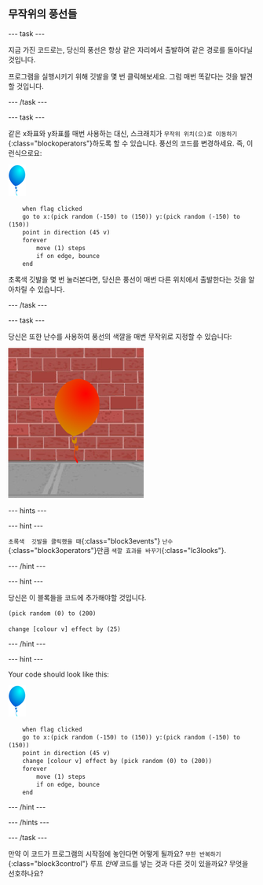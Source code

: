 ## 무작위의 풍선들

--- task ---

지금 가진 코드로는, 당신의 풍선은 항상 같은 자리에서 출발하여 같은 경로를 돌아다닐 것입니다.

프로그램을 실행시키기 위해 깃발을 몇 번 클릭해보세요. 그럼 매번 똑같다는 것을 발견할 것입니다.

--- /task ---

--- task ---

같은 x좌표와 y좌표를 매번 사용하는 대신, 스크래치가 `무작위 위치(으)로 이동하기`{:class="blockoperators"}하도록 할 수 있습니다. 풍선의 코드를 변경하세요. 즉, 이런식으로요:

![풍선 스프라이트](images/balloon-sprite.png)

```blocks3
    when flag clicked
    go to x:(pick random (-150) to (150)) y:(pick random (-150) to (150))
    point in direction (45 v)
    forever
        move (1) steps
        if on edge, bounce
    end
```

초록색 깃발을 몇 번 눌러본다면, 당신은 풍선이 매번 다른 위치에서 출발한다는 것을 알아차릴 수 있습니다.

--- /task ---

--- task ---

당신은 또한 난수를 사용하여 풍선의 색깔을 매번 무작위로 지정할 수 있습니다:

![빨간 풍선 스프라이트](images/balloons-colour.png)

--- hints ---

--- hint ---

`초록색  깃발을 클릭했을 때`{:class="block3events"} `난수`{:class="block3operators"}만큼  `색깔 효과를 바꾸기`{:class="lc3looks"}.

--- /hint ---

--- hint ---

당신은 이 블록들을 코드에 추가해야할 것입니다.

```blocks3
(pick random (0) to (200)

change [colour v] effect by (25)
```

--- /hint ---

--- hint ---

Your code should look like this:

![풍선 스프라이트](images/balloon-sprite.png)

```blocks3
    when flag clicked
    go to x:(pick random (-150) to (150)) y:(pick random (-150) to (150))
    point in direction (45 v)
    change [colour v] effect by (pick random (0) to (200))
    forever
        move (1) steps
        if on edge, bounce
    end
```

--- /hint ---


--- /hints ---

--- /task ---

만약 이 코드가 프로그램의 시작점에 놓인다면 어떻게 될까요? `무한 반복하기`{:class="block3control"} 루프 _안에_ 코드를 넣는 것과 다른 것이 있을까요? 무엇을 선호하나요?
